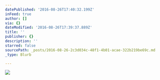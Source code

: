 ```yaml
---
datePublished: '2016-08-26T17:40:32.199Z'
inFeed: true
author: []
via: {}
dateModified: '2016-08-26T17:39:37.889Z'
title: ''
publisher: {}
description: ''
starred: false
sourcePath: _posts/2016-08-26-2c3d034c-48f1-4b01-acae-322b219be69c.md
_type: Blurb

---
```

![](https://the-grid-user-content.s3-us-west-2.amazonaws.com/bb4737db-f970-42ec-a42b-72bc6a911bf0.jpg)
